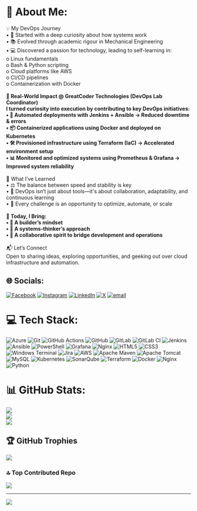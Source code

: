 # 💫 About Me:
💡 My DevOps Journey<br>      •	🚀 Started with a deep curiosity about how systems work<br>      •	📚 Evolved through academic rigour in Mechanical Engineering<br>      •	💻 Discovered a passion for technology, leading to self-learning in:<br>              o	Linux fundamentals<br>              o	Bash & Python scripting<br>              o	Cloud platforms like AWS<br>              o	CI/CD pipelines<br>              o	Containerization with Docker<br>________________________________________<br>🏢 Real-World Impact @ GreatCoder Technologies (DevOps Lab Coordinator)<br>I turned curiosity into execution by contributing to key DevOps initiatives:<br>      •	🔁 Automated deployments with Jenkins + Ansible → Reduced downtime & errors<br>      •	📦 Containerized applications using Docker and deployed on Kubernetes<br>      •	🛠️ Provisioned infrastructure using Terraform (IaC) → Accelerated environment setup<br>      •	📊 Monitored and optimized systems using Prometheus & Grafana → Improved system reliability<br>________________________________________<br>🧠 What I’ve Learned<br>      •	⚖️ The balance between speed and stability is key<br>      •	🔄 DevOps isn’t just about tools—it's about collaboration, adaptability, and continuous learning<br>      •	🔧 Every challenge is an opportunity to optimize, automate, or scale<br>________________________________________<br>🎯 Today, I Bring:<br>      •	🧱 A builder’s mindset<br>      •	🧩 A systems-thinker’s approach<br>      •	🤝 A collaborative spirit to bridge development and operations<br>________________________________________<br>📬 Let’s Connect<br>Open to sharing ideas, exploring opportunities, and geeking out over cloud infrastructure and automation.<br>


## 🌐 Socials:
[![Facebook](https://img.shields.io/badge/Facebook-%231877F2.svg?logo=Facebook&logoColor=white)](https://facebook.com/Lakshmiarayana.senagaravapu) [![Instagram](https://img.shields.io/badge/Instagram-%23E4405F.svg?logo=Instagram&logoColor=white)](https://instagram.com/lakshminarayanasenagavarapu) [![LinkedIn](https://img.shields.io/badge/LinkedIn-%230077B5.svg?logo=linkedin&logoColor=white)](https://linkedin.com/in/lakshminarayana-senagavarapu) [![X](https://img.shields.io/badge/X-black.svg?logo=X&logoColor=white)](https://x.com/Narayana386) [![email](https://img.shields.io/badge/Email-D14836?logo=gmail&logoColor=white)](mailto:Lakshminarayanas386@gmail.com) 

# 💻 Tech Stack:
![Azure](https://img.shields.io/badge/azure-%230072C6.svg?style=for-the-badge&logo=microsoftazure&logoColor=white) ![Git](https://img.shields.io/badge/git-%23F05033.svg?style=for-the-badge&logo=git&logoColor=white) ![GitHub Actions](https://img.shields.io/badge/github%20actions-%232671E5.svg?style=for-the-badge&logo=githubactions&logoColor=white) ![GitHub](https://img.shields.io/badge/github-%23121011.svg?style=for-the-badge&logo=github&logoColor=white) ![GitLab](https://img.shields.io/badge/gitlab-%23181717.svg?style=for-the-badge&logo=gitlab&logoColor=white) ![GitLab CI](https://img.shields.io/badge/gitlab%20CI-%23181717.svg?style=for-the-badge&logo=gitlab&logoColor=white) ![Jenkins](https://img.shields.io/badge/jenkins-%232C5263.svg?style=for-the-badge&logo=jenkins&logoColor=white) ![Ansible](https://img.shields.io/badge/ansible-%231A1918.svg?style=for-the-badge&logo=ansible&logoColor=white) ![PowerShell](https://img.shields.io/badge/PowerShell-%235391FE.svg?style=for-the-badge&logo=powershell&logoColor=white) ![Grafana](https://img.shields.io/badge/grafana-%23F46800.svg?style=for-the-badge&logo=grafana&logoColor=white) ![Nginx](https://img.shields.io/badge/nginx-%23009639.svg?style=for-the-badge&logo=nginx&logoColor=white) ![HTML5](https://img.shields.io/badge/html5-%23E34F26.svg?style=for-the-badge&logo=html5&logoColor=white) ![CSS3](https://img.shields.io/badge/css3-%231572B6.svg?style=for-the-badge&logo=css3&logoColor=white) ![Windows Terminal](https://img.shields.io/badge/Windows%20Terminal-%234D4D4D.svg?style=for-the-badge&logo=windows-terminal&logoColor=white) ![Jira](https://img.shields.io/badge/jira-%230A0FFF.svg?style=for-the-badge&logo=jira&logoColor=white) ![AWS](https://img.shields.io/badge/AWS-%23FF9900.svg?style=for-the-badge&logo=amazon-aws&logoColor=white) ![Apache Maven](https://img.shields.io/badge/Apache%20Maven-C71A36?style=for-the-badge&logo=Apache%20Maven&logoColor=white) ![Apache Tomcat](https://img.shields.io/badge/apache%20tomcat-%23F8DC75.svg?style=for-the-badge&logo=apache-tomcat&logoColor=black) ![MySQL](https://img.shields.io/badge/mysql-4479A1.svg?style=for-the-badge&logo=mysql&logoColor=white) ![Kubernetes](https://img.shields.io/badge/kubernetes-%23326ce5.svg?style=for-the-badge&logo=kubernetes&logoColor=white) ![SonarQube](https://img.shields.io/badge/SonarQube-black?style=for-the-badge&logo=sonarqube&logoColor=4E9BCD) ![Terraform](https://img.shields.io/badge/terraform-%235835CC.svg?style=for-the-badge&logo=terraform&logoColor=white) ![Docker](https://img.shields.io/badge/docker-%230db7ed.svg?style=for-the-badge&logo=docker&logoColor=white) ![Nginx](https://img.shields.io/badge/nginx-%23009639.svg?style=for-the-badge&logo=nginx&logoColor=white) ![Python](https://img.shields.io/badge/python-3670A0?style=for-the-badge&logo=python&logoColor=ffdd54)
# 📊 GitHub Stats:
![](https://github-readme-stats.vercel.app/api?username=Lakshman386&theme=merko&hide_border=false&include_all_commits=false&count_private=true)<br/>
![](https://nirzak-streak-stats.vercel.app/?user=Lakshman386&theme=merko&hide_border=false)<br/>
![](https://github-readme-stats.vercel.app/api/top-langs/?username=Lakshman386&theme=merko&hide_border=false&include_all_commits=false&count_private=true&layout=compact)

## 🏆 GitHub Trophies
![](https://github-profile-trophy.vercel.app/?username=Lakshman386&theme=merko&no-frame=false&no-bg=true&margin-w=4)

### 🔝 Top Contributed Repo
![](https://github-contributor-stats.vercel.app/api?username=Lakshman386&limit=5&theme=merko&combine_all_yearly_contributions=true)

---
[![](https://visitcount.itsvg.in/api?id=Lakshman386&icon=0&color=0)](https://visitcount.itsvg.in)

<!-- Proudly created with GPRM ( https://gprm.itsvg.in ) -->
